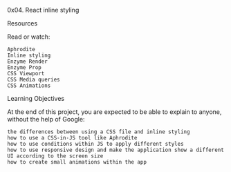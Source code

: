0x04. React inline styling

Resources

Read or watch:

    Aphrodite
    Inline styling
    Enzyme Render
    Enzyme Prop
    CSS Viewport
    CSS Media queries
    CSS Animations

Learning Objectives

At the end of this project, you are expected to be able to explain to anyone, without the help of Google:

    the differences between using a CSS file and inline styling
    how to use a CSS-in-JS tool like Aphrodite
    how to use conditions within JS to apply different styles
    how to use responsive design and make the application show a different UI according to the screen size
    how to create small animations within the app

